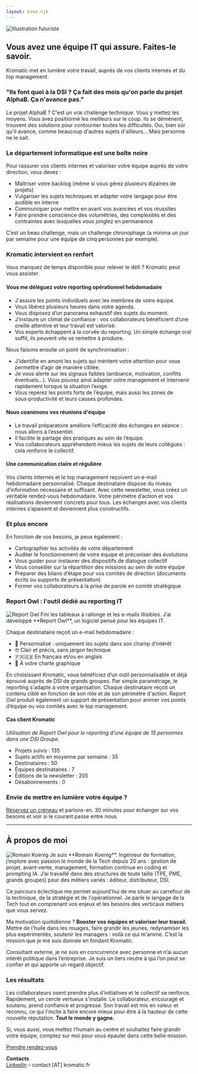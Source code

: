 ```yaml
---
layout: base.njk
---
```


<div class="hero">
  <img class="hero-image" src="/images/solarpunk_illustration_01.png" alt="Illustration futuriste" />
  <h2>Vous avez une équipe IT qui assure. Faites-le savoir.</h2>
  <p>Kromatic met en lumière votre travail, auprès de vos clients internes et du top management.</p>
</div>

### "Ils font quoi à la DSI ? Ça fait des mois qu'on parle du projet AlphaB. Ça n'avance pas."
Le projet AlphaB ? C'est un vrai challenge technique. Vous y mettez les moyens. Vous avez positionné les meilleurs sur le coup. Ils se démènent, trouvent des solutions pour contourner toutes les difficultés. Oui, bien sûr qu'il avance, comme beaucoup d'autres sujets d'ailleurs… Mais personne ne le sait.

### Le département informatique est une boîte noire
Pour rassurer vos clients internes et valoriser votre équipe auprès de votre direction, vous devez :

- Maîtriser votre backlog (même si vous gérez plusieurs dizaines de projets)
- Vulgariser les sujets techniques et adapter votre langage pour être audible en interne
- Communiquer pour mettre en avant vos avancées et vos réussites
- Faire prendre conscience des volumétries, des complexités et des contraintes avec lesquelles vous jonglez en permanence

C’est un beau challenge, mais un challenge chronophage (a minima un jour par semaine pour une équipe de cinq personnes par exemple).

### Kromatic intervient en renfort
Vous manquez de temps disponible pour relever le défi ? Kromatic peut vous assister.

#### Vous me déléguez votre reporting opérationnel hebdomadaire
- J'assure les points individuels avec les membres de votre équipe.
- Vous libérez plusieurs heures dans votre agenda.
- Vous disposez d’un panorama exhaustif des sujets du moment.
- J’instaure un climat de confiance : vos collaborateurs bénéficient d’une oreille attentive et leur travail est valorisé.
- Vos experts échappent à la corvée du reporting. Un simple échange oral suffit, ils peuvent vite se remettre à produire.

Nous faisons ensuite un point de synchronisation :
- J’identifie en amont les sujets qui méritent votre attention pour vous permettre d’agir de manière ciblée.
- Je vous alerte sur les signaux faibles (ambiance, motivation, conflits éventuels…). Vous pouvez ainsi adapter votre management et intervenir rapidement lorsque la situation l’exige.
- Vous repérez les points forts de l’équipe, mais aussi les zones de sous‑productivité et leurs causes profondes.

#### Nous coanimons vos réunions d'équipe
- Le travail préparatoire améliore l’efficacité des échanges en séance : nous allons à l’essentiel.
- Il facilite le partage des pratiques au sein de l’équipe.
- Vos collaborateurs appréhendent mieux les sujets de leurs collègues : cela renforce le collectif.

#### Une communication claire et régulière
Vos clients internes et le top management reçoivent un e-mail hebdomadaire personnalisé. Chaque destinataire dispose du niveau d’information nécessaire et suffisant. Avec cette newsletter, vous créez un véritable rendez‑vous hebdomadaire. Votre périmètre d’action et vos réalisations deviennent concrets pour tous. Les échanges avec vos clients internes s’apaisent et deviennent plus constructifs.

### Et plus encore
En fonction de vos besoins, je peux également :
- Cartographier les activités de votre département
- Auditer le fonctionnement de votre équipe et préconiser des évolutions
- Vous guider pour instaurer des dispositifs de dialogue collectif
- Vous conseiller sur la répartition des missions au sein de votre équipe
- Préparer des bilans d’étape pour vos comités de direction (documents écrits ou supports de présentation)
- Former vos collaborateurs à la prise de parole en comité stratégique

### Report Owl : l'outil dédié au reporting IT
<img class="feature-image" src="/images/solarpunk_illustration_02.png" alt="Report Owl" />
Fini les tableaux à rallonge et les e-mails illisibles. J’ai développé **Report Owl**, un logiciel pensé pour les équipes IT.

Chaque destinataire reçoit un e-mail hebdomadaire :
- 🎯 Personnalisé : uniquement les sujets dans son champ d’intérêt
- 🤓 Clair et précis, sans jargon technique
- 🇫🇷🇬🇧 En français et/ou en anglais
- 🎨 À votre charte graphique

En choisissant Kromatic, vous bénéficiez d’un outil personnalisable et déjà éprouvé auprès de DSI de grands groupes. Par simple paramétrage, le reporting s'adapte à votre organisation. Chaque destinataire reçoit un contenu ciblé en fonction de son rôle et de son périmètre d'action. Report Owl produit également un support de présentation pour animer vos points d’équipe ou vos comités avec le top management.

#### Cas client Kromatic
*Utilisation de Report Owl pour le reporting d’une équipe de 15 personnes dans une DSI Groupe.*

- Projets suivis&nbsp;: 135
- Sujets actifs en moyenne par semaine&nbsp;: 35
- Destinataires&nbsp;: 50
- Équipes destinataires&nbsp;: 7
- Éditions de la newsletter&nbsp;: 205
- Désabonnements&nbsp;: 0

### Envie de mettre en lumière votre équipe ?
[Réservez un créneau](https://cal.com/romainkoenig/30min) et parlons-en. 30&nbsp;minutes pour échanger sur vos besoins et voir si le courant passe entre nous.

---

## À propos de moi
<img class="portrait" src="/images/PORTRAIT_400.jpg" alt="Romain Koenig" />
Je suis **Romain Koenig**. Ingénieur de formation, j’explore avec passion le monde de la Tech depuis 20 ans : gestion de projet, avant‑vente, management, formation continue en coding et prompting IA. J’ai travaillé dans des structures de toute taille (TPE, PME, grands groupes) pour des métiers variés : éditeur, distributeur, DSI.

Ce parcours éclectique me permet aujourd'hui de me situer au carrefour de la technique, de la stratégie et de l'opérationnel. Je parle le langage de la Tech tout en comprenant vos enjeux et les besoins des verticaux métiers que vous servez.

Ma motivation quotidienne ? **Booster vos équipes et valoriser leur travail.** Mettre de l'huile dans les rouages, faire grandir les jeunes, redynamiser les plus expérimentés, soutenir les managers : voilà ce qui m'anime. C’est la mission que je me suis donnée en fondant Kromatic.

Consultant externe, je ne suis en concurrence avec personne et n’ai aucun intérêt politique dans l’entreprise. Je suis un tiers neutre à qui l’on peut se confier et qui apporte un regard objectif.

### Les résultats
Les collaborateurs osent prendre plus d’initiatives et le collectif se renforce. Rapidement, un cercle vertueux s'installe. Le collaborateur, encouragé et soutenu, prend confiance et progresse. Son travail est mis en valeur et reconnu, ce qui l'incite à faire encore mieux pour être à la hauteur de cette nouvelle réputation. **Tout le monde y gagne.**

Si, vous aussi, vous mettez l'humain au centre et souhaitez faire grandir votre équipe, comptez sur moi pour vous épauler dans cette belle mission.

[Prendre rendez‑vous](https://cal.com/romainkoenig/30min)

**Contacts**  
[LinkedIn](https://www.linkedin.com/in/romainkoenig/) – contact [AT] kromatic.fr

